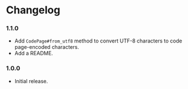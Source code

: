 # Changelog

### 1.1.0
* Add `CodePage#from_utf8` method to convert UTF-8 characters to code page-encoded characters.
* Add a README.

### 1.0.0
* Initial release.
